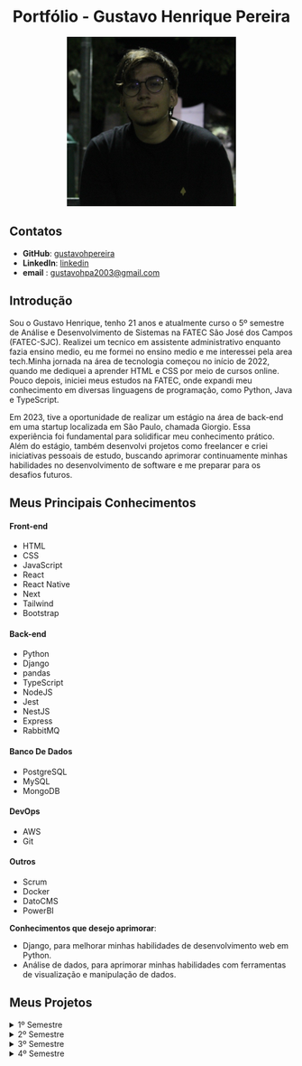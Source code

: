 <h1 align="center">Portfólio - Gustavo Henrique Pereira</h1>

<div align="center">


<img src="./img/imagemPerfil.png" alt="Foto de Gustavo Henrique" width="300" height="300">
</div>

## Contatos

- **GitHub**: [gustavohpereira](https://github.com/gustavohpereira)
- **LinkedIn**: [linkedin](https://www.linkedin.com/in/gustavohpa/)
- **email** : [gustavohpa2003@gmail.com](gustavohpa2003@gmail.com)


## Introdução

Sou o Gustavo Henrique, tenho 21 anos e atualmente curso o 5º semestre de Análise e Desenvolvimento de Sistemas na FATEC São José dos Campos (FATEC-SJC). Realizei um tecnico em assistente administrativo enquanto fazia ensino medio, eu me formei no ensino medio e me interessei pela area tech.Minha jornada na área de tecnologia começou no início de 2022, quando me dediquei a aprender HTML e CSS por meio de cursos online. Pouco depois, iniciei meus estudos na FATEC, onde expandi meu conhecimento em diversas linguagens de programação, como Python, Java e TypeScript.

Em 2023, tive a oportunidade de realizar um estágio na área de back-end em uma startup localizada em São Paulo, chamada Giorgio. Essa experiência foi fundamental para solidificar meu conhecimento prático. Além do estágio, também desenvolvi projetos como freelancer e criei iniciativas pessoais de estudo, buscando aprimorar continuamente minhas habilidades no desenvolvimento de software e me preparar para os desafios futuros.


## Meus Principais Conhecimentos
#### Front-end
- HTML 
- CSS 
- JavaScript 
- React 
- React Native
- Next
- Tailwind
- Bootstrap


#### Back-end
- Python
- Django
- pandas
- TypeScript 
- NodeJS
- Jest
- NestJS
- Express
- RabbitMQ
  
#### Banco De Dados
- PostgreSQL
- MySQL 
- MongoDB 

#### DevOps
- AWS 
- Git

#### Outros
- Scrum
- Docker
- DatoCMS
- PowerBI

**Conhecimentos que desejo aprimorar**:
- Django, para melhorar minhas habilidades de desenvolvimento web em Python.
- Análise de dados, para aprimorar minhas habilidades com ferramentas de visualização e manipulação de dados.



## Meus Projetos
<details>
<summary>1º Semestre</summary>
</br>

**Data:** *Agosto/2022*</br></br>
**Empresa:** *FATEC São José dos Campos - SP*</br></br>
**Desafio:** Realizar a identificação de falhas nos equipamentos dos laboratórios de informática da FATEC-SJC, visando a abertura de solicitações internas para que as devidas correções sejam aplicadas de forma ágil e eficaz.</br></br>
**Solução:** Para resolver o problema sugerido, criamos uma solução que facilita a abertura de chamados para o tecnico, e tambem possibilita a vizualização rapida do tecnico para saber quais maquinas estão em cada sala, e tambem seu estado, podendo ser personalizado</br></br>

**GitHub:** [mirageGroup](https://github.com/MirageGroup/API_MirageGroup)</br></br>

<div align="center">


<img src="./img/mvp-sprint4.gif" alt="aplicação rodando" width="600" height="450">
</div>


### Tecnologias Utilizadas

- **HTML5 & CSS**: Utilizados para criar uma interface web intuitiva e responsiva, que facilita a navegação e uso da aplicação pelos técnicos.
- **JavaScript**: Responsável por tornar a aplicação interativa, oferecendo funcionalidades dinâmicas como o drag and drop para reorganizar os computadores.
- **Flask**: Utilizado no backend para gerenciamento das requisições, integração com o banco de dados e execução das funcionalidades principais da aplicação.
- **MySQL**: Banco de dados utilizado para armazenar todas as informações sobre os chamados técnicos, o estado das máquinas e o histórico de manutenção.
- **AWS**: Plataforma na nuvem que hospeda a aplicação, garantindo sua escalabilidade e segurança.

---

### Contribuições Pessoais

Minhas principais contribuições no projeto foram:

- Implementação do **monitoramento automático das máquinas**, criando uma integração que analisava em tempo real o estado dos equipamentos e notificava os técnicos em caso de falhas e atualizava com base em chamados feitos para o tecnico. Utilizei **JavaScript** e **Flask** para essa funcionalidade.
- Desenvolvimento da funcionalidade de **gestão de chamados**, que permitia criar e gerenciar tickets de manutenção técnica. Trabalhei diretamente na interação entre o frontend e o backend, garantindo que os chamados fossem armazenados corretamente no **MySQL**.
- Atuei também na **reorganização virtual das máquinas**, utilizando **JavaScript** para a funcionalidade de drag and drop, o que permitiu que os técnicos pudessem visualizar e reorganizar os computadores nas salas.

---

### Hard Skills

- **HTML5**: Desenvolvimento de interfaces web de forma estruturada.
- **CSS**: Estilização avançada de elementos com foco em responsividade e usabilidade.
- **JavaScript**: Criação de interatividade e funcionalidades dinâmicas na aplicação.
- **Flask**: Implementação de rotas e APIs para comunicação entre o frontend e o backend.
- **MySQL**: Gerenciamento de banco de dados relacional com consultas e manipulação de dados.
- **AWS**: Implementação de soluções escaláveis na nuvem.

---

### Soft Skills

- **Comunicação**: Durante o projeto, conduzi diversas reuniões com a equipe para alinhar as expectativas e garantir que os objetivos fossem cumpridos.
- **Trabalho em equipe**: Atuei colaborativamente com outros desenvolvedores e técnicos, garantindo que todos os componentes do projeto fossem integrados de forma eficiente.
- **Gestão de tempo**: Apliquei técnicas de priorização para garantir que as funcionalidades críticas fossem entregues dentro dos prazos estabelecidos pelo cronograma Scrum.

</details>


<details>
<summary>2º Semestre</summary>
</br>

**Data:** *Janeiro/2023*</br></br>
**Empresa:** *FATEC São José dos Campos - SP*</br></br>
**Desafio:** Desenvolver uma aplicação para organizar aulas, alunos, avaliações, notas e atividades, com foco na operação totalmente offline para garantir flexibilidade em ambientes sem internet.</br></br>
**Solução:** Desenvolvemos uma aplicação desktop em Java, que permite a organização completa do ambiente acadêmico, desde a inserção de alunos até a geração de relatórios de avaliações e notas, operando sem conexão à internet.</br></br>

**GitHub:** [Projeto](https://github.com/MirageGroup/API_MirageGroup_2sem)</br></br>

<div align="center">
<img src="./img/exemplo_projeto2.png" alt="Imagem do projeto 2" width="600" height="450">
</div>

### Tecnologias Utilizadas

- **Java**: Utilizado tanto no backend quanto no frontend da aplicação.
- **JavaFX**: Ferramenta para construção de interfaces gráficas.
- **SQLite**: Banco de dados local que garante a operação offline da aplicação.

---

### Contribuições Pessoais

Desenvolvi a funcionalidade de **gerenciamento de notas e avaliações**, garantindo que as informações fossem salvas corretamente no banco de dados SQLite e criando uma interface amigável em JavaFX para visualização e edição.

---

### Hard Skills

- **Java**: Utilizado com autonomia.
- **JavaFX**: Desenvolvimento de interfaces gráficas com Scene Builder.
- **SQLite**: Implementação de banco de dados local.

---

### Soft Skills

- **Colaboração**: Trabalhei em estreita colaboração com a professora parceira para definir os requisitos funcionais.
- **Resolução de Problemas**: Encontrei e resolvi questões relacionadas à sincronização de dados offline e à performance do banco de dados.
</details>


<details>
<summary>3º Semestre</summary>
</br>

**Data:** *julho/2023*</br></br>
**Empresa:** *Ionic Health*</br></br>
**Desafio:** Desenvolver uma plataforma para gerenciamento de equipes e projetos, que permitisse a organização de tarefas e a manutenção de um fluxo eficiente de trabalho com metodologia ágil.</br></br>
**Solução:** Criamos uma aplicação em React com uma interface kanban que permite aos usuários organizarem suas tarefas e equipes de forma visual. Incluímos também a funcionalidade de armazenar evidências e o acompanhamento do progresso dos projetos.</br></br>

**GitHub:** [linkDoProjeto](https://github.com/MirageGroup/API_MirageGroup_3sem)</br></br>

<div align="center">
<img src="./img/exemplo_projeto3.png" alt="Imagem do projeto 3" width="600" height="450">
</div>

### Tecnologias Utilizadas

- **TypeScript**: Linguagem utilizada tanto no frontend quanto no backend.
- **React**: Framework utilizado para criar uma interface de usuário dinâmica.
- **Node.js**: Backend responsável por gerenciar as requisições e a interação com o banco de dados.
- **TypeORM**: Ferramenta para mapeamento objeto-relacional, facilitando a interação com o banco de dados SQL.

---

### Contribuições Pessoais

Implementei a **funcionalidade kanban**, permitindo que os usuários organizassem suas tarefas visualmente com o drag and drop, e trabalhei na integração com o backend em **Node.js** utilizando **TypeORM** para gerenciamento de banco de dados. Alem de criar o sistema de mensagem no email quando uma reunião for criada ou deletada

---

### Hard Skills

- **TypeScript**: Uso com autonomia no desenvolvimento frontend e backend.
- **React**: Implementação de funcionalidades interativas.
- **Node.js**: Desenvolvimento de backend com conexão a banco de dados SQL.
- **TypeORM**: Mapeamento objeto-relacional com banco de dados SQL.

---

### Soft Skills

- **Liderança**: Fui responsável por coordenar a equipe de desenvolvimento e garantir o cumprimento dos prazos.
- **Gestão de Tempo**: Utilizei técnicas de priorização para gerenciar as tarefas de desenvolvimento dentro do cronograma ágil.
</details>


<details>
<summary>4º Semestre</summary>
</br>

**Data:** *Março/2024*</br></br>
**Empresa:** *SIATT*</br></br>
**Desafio:** Criar uma solução integrada para gerenciar salas de reuniões físicas, híbridas e virtuais, permitindo a criação de atas, controle de permissões e conexão direta ao Zoom.</br></br>
**Solução:** Desenvolvemos uma plataforma que facilita o agendamento e a gestão de reuniões, oferecendo a possibilidade de conexão com o Zoom e controle de pautas e permissões dos usuários, tudo de forma integrada em uma interface amigável.</br></br>

**GitHub:** [linkDoProjeto](https://github.com/MirageGroup/API_MirageGroup_4sem)</br></br>

<div align="center">
<img src="./img/exemplo_projeto4.png" alt="Imagem do projeto 4" width="600" height="450">
</div>

### Tecnologias Utilizadas

- **React**: Desenvolvimento da interface do usuário.
- **TypeScript**: Linguagem utilizada para o desenvolvimento frontend e backend.
- **Node.js**: Backend responsável por gerenciar as funcionalidades da aplicação.
- **TypeORM**: Integração com o banco de dados para gerenciamento de informações sobre as reuniões.
- **API do Zoom**: Conexão direta com o Zoom para facilitar a organização de reuniões virtuais.
- **AWS**: Hospedagem da aplicação e gerenciamento de serviços na nuvem.

---

### Contribuições Pessoais

Fui responsável por desenvolver a **interface front-end e responsividade**, criando uma experiência de usuario otimizada e com compatibilidade com diversos dispositivos.

---

### Hard Skills

- **React**: Implementação de interface de usuário responsiva.
- **TypeScript**: Desenvolvimento frontend e backend.
- **Node.js**: Gerenciamento de backend com integração de APIs.
- **TypeORM**: Mapeamento objeto-relacional com banco de dados.
- **API do Zoom**: Conexão e integração com o Zoom.
- **AWS**: Gerenciamento e implementação de soluções na nuvem.

---

### Soft Skills

- **Proatividade**: Identifiquei a necessidade de automatizar o envio de convites para reuniões, o que resultou em uma experiência de usuário mais fluida.
- **Colaboração**: Trabalhei em conjunto com os membros da equipe para garantir que todas as funcionalidades estivessem perfeitamente integradas.
</details>

